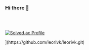 ### Hi there 👋
  
<br/>
  
<!-- <img src="https://img.shields.io/badge/C-A8B9CC?style=flat&logo=C&logoColor=white"/> -->
  
<br/>
  
[![Solved.ac Profile](http://mazassumnida.wtf/api/v2/generate_badge?boj=ivk)](https://solved.ac/ivk/)

</div>
](https://github.com/leorivk/leorivk.git)
